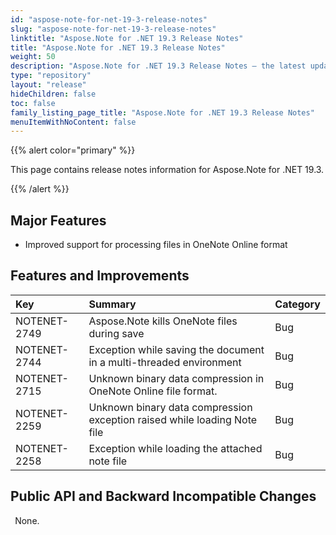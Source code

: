 ```yaml
---
id: "aspose-note-for-net-19-3-release-notes"
slug: "aspose-note-for-net-19-3-release-notes"
linktitle: "Aspose.Note for .NET 19.3 Release Notes"
title: "Aspose.Note for .NET 19.3 Release Notes"
weight: 50
description: "Aspose.Note for .NET 19.3 Release Notes – the latest updates and fixes."
type: "repository"
layout: "release"
hideChildren: false
toc: false
family_listing_page_title: "Aspose.Note for .NET 19.3 Release Notes"
menuItemWithNoContent: false
---
```


{{% alert color="primary" %}} 

This page contains release notes information for Aspose.Note for .NET 19.3.

{{% /alert %}} 

## **Major Features**
- Improved support for processing files in OneNote Online format
## **Features and Improvements**


|**Key**|**Summary**|**Category**|
| :- | :- | :- |
|NOTENET-2749|Aspose.Note kills OneNote files during save|Bug|
|NOTENET-2744|Exception while saving the document in a multi-threaded environment|Bug|
|NOTENET-2715|Unknown binary data compression in OneNote Online file format.|Bug|
|NOTENET-2259|Unknown binary data compression exception raised while loading Note file|Bug|
|NOTENET-2258|Exception while loading the attached note file|Bug|
## **Public API and Backward Incompatible Changes**
` `None.
